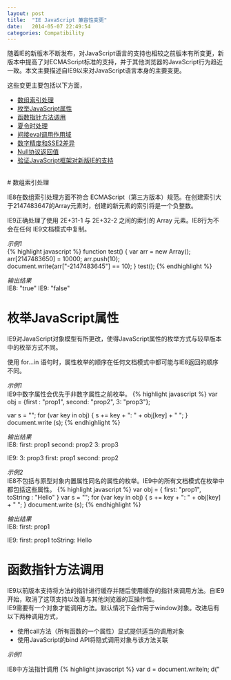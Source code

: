 ```yaml
---
layout: post
title:  "IE JavaScript 兼容性变更"
date:   2014-05-07 22:49:54
categories: Compatibility
---
```



随着IE的新版本不断发布，对JavaScript语言的支持也相较之前版本有所变更，新版本中提高了对ECMAScript标准的支持，并于其他浏览器的JavaScript行为趋近一致。本文主要描述自IE9以来对JavaScript语言本身的主要变更。

<!--more-->

这些变更主要包括以下方面，

+   [数组索引处理](#array-index)
+   [枚举JavaScript属性](#enum-prop)
+   [函数指针方法调用](#function-pointer)
+   [夏令时处理](#daylight-saving)
+   [间接eval调用作用域](#eval-scope)
+   [数字精度和SSE2差异](#math-sse2)
+   [Null协议返回值](#null-return)
+   [验证JavaScript框架对新版IE的支持](#verify-js-framework)

<br/>
# 数组索引处理<a name="array-index"></a>

IE8在数组索引处理方面不符合 ECMAScript（第三方版本）规范。在创建索引大于2147483647的Array元素时，创建的新元素的索引将是一个负整数。

IE9正确处理了使用 2E+31-1 与 2E+32-2 之间的索引的 Array 元素。IE8行为不会在任何 IE9文档模式中复制。

*示例1*  
{% highlight javascript %}
function test() {
    var arr = new Array();		
    arr[2147483650] = 10000;
    arr.push(10);	
    document.write(arr["-2147483645"] == 10);
}
test();
{% endhighlight %}

*输出结果*  
IE8:
    "true"
IE9:
    "false"
 

# 枚举JavaScript属性<a name="enum-prop"></a>

IE9对JavaScript对象模型有所更改，使得JavaScript属性的枚举方式与较早版本中的枚举方式不同。

使用 for…in 语句时，属性枚举的顺序在任何文档模式中都可能与IE8返回的顺序不同。 

*示例1*  
IE9中数字属性会优先于非数字属性之前枚举。
{% highlight javascript %}
var obj = {first : "prop1", second: "prop2", 3: "prop3"};

var s = "";
for (var key in obj) {
    s += key + ": " + obj[key] + " ";
}
document.write (s);
{% endhighlight %}

*输出结果*  
IE8:
    first: prop1 second: prop2 3: prop3 

IE9:
    3: prop3 first: prop1 second: prop2

*示例2*  
IE8不包括与原型对象内置属性同名的属性的枚举。IE9中的所有文档模式在枚举中都包括这些属性。
{% highlight javascript %}
var obj = { first: "prop1", toString : "Hello" }
var s = "";
for (var key in obj) {
    s += key + ": " + obj[key] + " ";
}
document.write (s);
{% endhighlight %}

*输出结果*  
IE8:
    first: prop1

IE9:
    first: prop1 toString: Hello

# 函数指针方法调用<a name="function-pointer"></a>

IE9以前版本支持将方法的指针进行缓存并随后使用缓存的指针来调用方法。自IE9开始，取消了这项支持以改善与其他浏览器的互操作性。  
IE9需要有一个对象才能调用方法。默认情况下会作用于window对象。改进后有以下两种调用方式，

+   使用call方法（所有函数的一个属性）显式提供适当的调用对象
+   使用JavaScript的bind API将隐式调用对象与该方法关联

*示例1*

IE8中方法指针调用
{% highlight javascript %}
var d = document.writeln;
d("<script language=VBScript>");
{% endhighlight %}

*示例2*

IE9使用call方法显式指定对象
{% highlight javascript %}
d.call(document, "<script language="VBScript">”);
{% endhighlight %}

*示例3*

IE9使用bind方法隐式指定对象
{% highlight javascript %}
var d = document.writeln.bind(document);
d("<script language=VBScript>"); // Now this is OK.
{% endhighlight %}

# 夏令时处理 <a name="daylight-saving"></a>

IE9和以前版本中，日期通过应用ECMAScript规范中来存储夏令时调整时间。为提高准确性，尤其是过去日期（历史数据）的准确性，IE10依据系统规则存储夏令时调整时间。如果你的代码在你的Web应用程序中计算历史日期，或具有自定义逻辑可解决浏览器日期计算不准确的问题，要确保在升级Web应用程序使其适用于IE10时，自定义逻辑仍可正常使用。

对于夏令时转换发生在午夜（将时钟回拨）的时区，系统时间实际在过渡边界前1毫秒(ms)进行转换。通过在过渡边界前1ms进行转换，Windows 7及以上版本将仍处于夏令时转换的当天，但会在夏令时转换完成后的状态下向后回拨时钟。

*示例1*
{% highlight javascript %}
// Browser is running in Pacific Standard Time zone
new Date(Date.parse("3/31/2000")).toUTCString() 
{% endhighlight %}

*输出结果*  
IE10 (Standards mode): "Fri, 31 Mar 2000 07:00:00 UTC"

IE9 (Standards mode): "Fri, 31 Mar 2000 08:00:00 UTC"

*示例2*
{% highlight javascript %}
var milliSeconds = 0; 
var offSet1 = new Date(2012, 01, 25, 24, 00, 00, milliSeconds).getTimezoneOffset(); 
var offSet2 = new Date(2012, 01, 25, 24, 00, 00, milliSeconds-1).getTimezoneOffset(); // Check the offset 1 ms before
offSet1 != offSet2 ? alert("dstBoundary") : alert("non-dstBoundary");
{% endhighlight %}

*输出结果*  
IE10 (Standards mode): "dstBoundary"

IE9 (Standards mode): "non-dstBoundary"

# 间接eval调用作用域<a name="eval-scope"></a>

IE9以前版本，传递给间接eval的字符串将在本地函数作用域内求值。从IE9标准模式开始，该字符串根据ECMAScript语言规范第5版的规定在全局作用域中求值。 

*示例1*

{% highlight javascript %}
function test() {
   var dateFn = "Date(1971,3,8)";
   var myDate;
   var indirectEval = eval;
   indirectEval("myDate = new " + dateFn + ";");
   document.write(myDate);
}
test();
{% endhighlight %}

*输出结果*  
IE9 (Standards mode): "undefined"

IE8 : "Thu Apr 8 00:00:00 PDT 1971"

# 数字精度和SSE2差异<a name="math-sse2"></a>

IE9在平台支持的情况下会使用Streaming SIMD Extensions 2 (SSE2)来提高数学运算速度和精度，因此会获得和IE8及以前版本不同的精度。

*示例1*

{% highlight javascript %}
function test() {
    var x = 6.28318530717958620000;
    var val = Math.sin(x);
    document.write(Math.abs(val)) 
}
test();
{% endhighlight %}

*输出结果*  
IE9 (系统支持SSE2): "2.4492935982947064e-16"

IE8 : "2.4492127076447545e-16"

# Null协议返回值 <a name="null-return"></a>

IE9在处理返回"null"值的JavaScript时遵循以下HTML5规定。浏览器必须将URL视为已经返回HTTP 204 无内容，其中不得包含响应正文。

*示例1*

{% highlight html %}
<!DOCTYPE html>
<html>
<head>      
</head>
<body>
   <div id="ad_content">
      <iframe src="javascript:document.write('...'); return null;" />
   // document.write is meant to create the contents of the iframe
   </div>
</body>
</html>
{% endhighlight %}

由于作为JavaScript协议(javascript:)一部分执行返回"null"，IE9会将URL视为其返回了“HTTP 204 无内容”，因此iframe为空，无论JavaScript协议中运行其他什么JavaScript。

# 验证JavaScript框架对新版IE的支持<a name="verify-js-framework"></a>

许多站点仍在使用与新版本的IE不兼容的旧版JavaScript框架。许多现有JavaScript框架包含的功能取决于现有IE特定的行为或quirks模式。因此，在IE中所作的更改可能导致许多受欢迎的JavaScript框架部分无法正确工作。

为做演示，以下为需要更新以支持IE9的受欢迎 JavaScript 框架的列表。

+   Cufon 1.09i+
+   jQuery 1.5.1+
+   jQuery UI 1.6.8+
+   MooTools 1.3+
+   Prototype 1.7+

<br/>
# 参考文档

+   [JavaScript compatibility changes](http://msdn.microsoft.com/en-us/library/ie/dn467851%28v=vs.85%29.aspx)
+   [ECMAScript](http://www.ecmascript.org/docs.php)